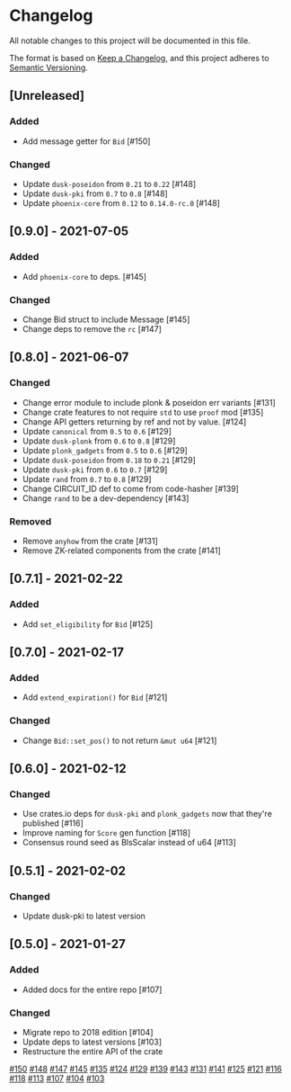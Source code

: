 # Changelog

All notable changes to this project will be documented in this file.

The format is based on [Keep a Changelog](https://keepachangelog.com/en/1.0.0/),
and this project adheres to [Semantic Versioning](https://semver.org/spec/v2.0.0.html).

## [Unreleased]

### Added

- Add message getter for `Bid` [#150]
### Changed

- Update `dusk-poseidon` from `0.21` to `0.22` [#148]
- Update `dusk-pki` from `0.7` to `0.8` [#148]
- Update `phoenix-core` from `0.12` to `0.14.0-rc.0` [#148]

## [0.9.0] - 2021-07-05

### Added

- Add `phoenix-core` to deps. [#145]

### Changed

- Change Bid struct to include Message [#145]
- Change deps to remove the `rc` [#147]

## [0.8.0] - 2021-06-07

### Changed

- Change error module to include plonk & poseidon err variants [#131]
- Change crate features to not require `std` to use `proof` mod [#135]
- Change API getters returning by ref and not by value. [#124]
- Update `canonical` from `0.5` to `0.6` [#129]
- Update `dusk-plonk` from `0.6` to `0.8` [#129]
- Update `plonk_gadgets` from `0.5` to `0.6` [#129]
- Update `dusk-poseidon` from `0.18` to `0.21` [#129]
- Update `dusk-pki` from `0.6` to `0.7` [#129]
- Update `rand` from `0.7` to `0.8` [#129]
- Change CIRCUIT_ID def to come from code-hasher [#139]
- Change `rand` to be a dev-dependency [#143]

### Removed

- Remove `anyhow` from the crate [#131]
- Remove ZK-related components from the crate [#141]

## [0.7.1] - 2021-02-22

### Added

- Add `set_eligibility` for `Bid` [#125]

## [0.7.0] - 2021-02-17

### Added

- Add `extend_expiration()` for `Bid` [#121]

### Changed

- Change `Bid::set_pos()` to not return `&mut u64` [#121]

## [0.6.0] - 2021-02-12

### Changed

- Use crates.io deps for `dusk-pki` and `plonk_gadgets` now that they're published [#116]
- Improve naming for `Score` gen function [#118]
- Consensus round seed as BlsScalar instead of u64 [#113]

## [0.5.1] - 2021-02-02

### Changed

- Update dusk-pki to latest version

## [0.5.0] - 2021-01-27

### Added

- Added docs for the entire repo [#107]

### Changed

- Migrate repo to 2018 edition [#104]
- Update deps to latest versions [#103]
- Restructure the entire API of the crate

[#150](https://github.com/dusk-network/dusk-blindbid/issues/150)
[#148](https://github.com/dusk-network/dusk-blindbid/issues/148)
[#147](https://github.com/dusk-network/dusk-blindbid/pull/147)
[#145](https://github.com/dusk-network/dusk-blindbid/issues/145)
[#135](https://github.com/dusk-network/dusk-blindbid/issues/135)
[#124](https://github.com/dusk-network/dusk-blindbid/issues/124)
[#129](https://github.com/dusk-network/dusk-blindbid/issues/129)
[#139](https://github.com/dusk-network/dusk-blindbid/issues/139)
[#143](https://github.com/dusk-network/dusk-blindbid/issues/143)
[#131](https://github.com/dusk-network/dusk-blindbid/issues/131)
[#141](https://github.com/dusk-network/dusk-blindbid/issues/141)
[#125](https://github.com/dusk-network/dusk-blindbid/issues/125)
[#121](https://github.com/dusk-network/dusk-blindbid/issues/121)
[#116](https://github.com/dusk-network/dusk-blindbid/issues/116)
[#118](https://github.com/dusk-network/dusk-blindbid/issues/118)
[#113](https://github.com/dusk-network/dusk-blindbid/issues/113)
[#107](https://github.com/dusk-network/dusk-blindbid/issues/107)
[#104](https://github.com/dusk-network/dusk-blindbid/issues/104)
[#103](https://github.com/dusk-network/dusk-blindbid/issues/103)
